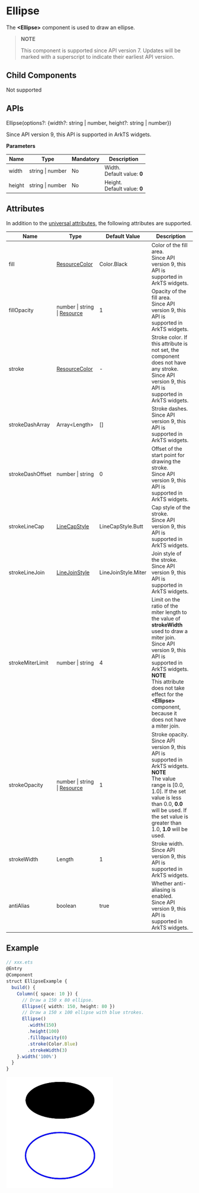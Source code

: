 # Ellipse

The **\<Ellipse>** component is used to draw an ellipse.

>  **NOTE**
>
>  This component is supported since API version 7. Updates will be marked with a superscript to indicate their earliest API version.


## Child Components

Not supported


## APIs

Ellipse(options?: {width?: string | number, height?: string | number})

Since API version 9, this API is supported in ArkTS widgets.

**Parameters**

| Name| Type| Mandatory| Description|
| -------- | -------- | -------- | -------- |
| width | string \| number | No| Width.<br>Default value: **0**|
| height | string \| number | No| Height.<br>Default value: **0**|

## Attributes

In addition to the [universal attributes](ts-universal-attributes-size.md), the following attributes are supported.

| Name| Type| Default Value| Description|
| -------- | -------- | -------- | -------- |
| fill | [ResourceColor](ts-types.md) | Color.Black | Color of the fill area.<br>Since API version 9, this API is supported in ArkTS widgets.|
| fillOpacity | number \| string \| [Resource](ts-types.md#resource)| 1 | Opacity of the fill area.<br>Since API version 9, this API is supported in ArkTS widgets.|
| stroke | [ResourceColor](ts-types.md) | - |Stroke color. If this attribute is not set, the component does not have any stroke.<br>Since API version 9, this API is supported in ArkTS widgets.|
| strokeDashArray | Array&lt;Length&gt; | [] | Stroke dashes.<br>Since API version 9, this API is supported in ArkTS widgets.|
| strokeDashOffset | number \| string | 0 | Offset of the start point for drawing the stroke.<br>Since API version 9, this API is supported in ArkTS widgets.|
| strokeLineCap | [LineCapStyle](ts-appendix-enums.md#linecapstyle) | LineCapStyle.Butt | Cap style of the stroke.<br>Since API version 9, this API is supported in ArkTS widgets.|
| strokeLineJoin | [LineJoinStyle](ts-appendix-enums.md#linejoinstyle) | LineJoinStyle.Miter | Join style of the stroke.<br>Since API version 9, this API is supported in ArkTS widgets.|
| strokeMiterLimit | number \| string | 4 | Limit on the ratio of the miter length to the value of **strokeWidth** used to draw a miter join.<br>Since API version 9, this API is supported in ArkTS widgets.<br>**NOTE**<br>This attribute does not take effect for the **\<Ellipse>** component, because it does not have a miter join.|
| strokeOpacity | number \| string \| [Resource](ts-types.md#resource)| 1 | Stroke opacity.<br>Since API version 9, this API is supported in ArkTS widgets.<br>**NOTE**<br>The value range is [0.0, 1.0]. If the set value is less than 0.0, **0.0** will be used. If the set value is greater than 1.0, **1.0** will be used.|
| strokeWidth | Length | 1 | Stroke width.<br>Since API version 9, this API is supported in ArkTS widgets.|
| antiAlias | boolean | true | Whether anti-aliasing is enabled.<br>Since API version 9, this API is supported in ArkTS widgets.|


## Example

```ts
// xxx.ets
@Entry
@Component
struct EllipseExample {
  build() {
    Column({ space: 10 }) {
      // Draw a 150 x 80 ellipse.
      Ellipse({ width: 150, height: 80 })
      // Draw a 150 x 100 ellipse with blue strokes.
      Ellipse()
        .width(150)
        .height(100)
        .fillOpacity(0)
        .stroke(Color.Blue)
        .strokeWidth(3)
    }.width('100%')
  }
}
```

![en-us_image_0000001174104394](figures/en-us_image_0000001174104394.png)
